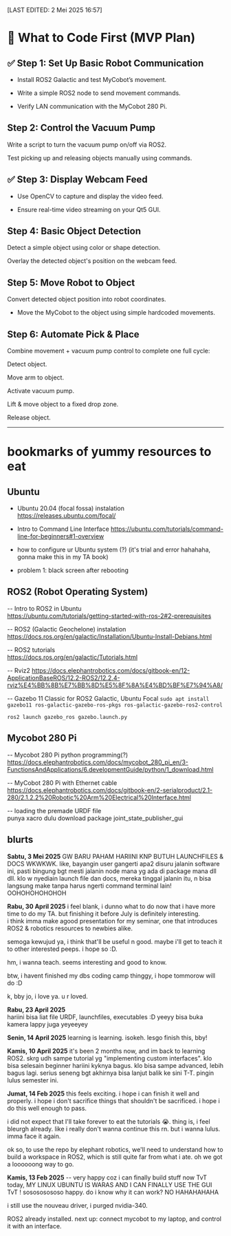 [LAST EDITED: 2 Mei 2025 16:57]
# 📌 What to Code First (MVP Plan)

## ✅ Step 1: Set Up Basic Robot Communication

- Install ROS2 Galactic and test MyCobot’s movement.

- Write a simple ROS2 node to send movement commands.

- Verify LAN communication with the MyCobot 280 Pi.
  

##  Step 2: Control the Vacuum Pump

Write a script to turn the vacuum pump on/off via ROS2.

Test picking up and releasing objects manually using commands.

## ✅ Step 3: Display Webcam Feed

- Use OpenCV to capture and display the video feed.
  
- Ensure real-time video streaming on your Qt5 GUI.
  

##  Step 4: Basic Object Detection

Detect a simple object using color or shape detection.

Overlay the detected object's position on the webcam feed.

##  Step 5: Move Robot to Object

Convert detected object position into robot coordinates.

- Move the MyCobot to the object using simple hardcoded movements.
  

##  Step 6: Automate Pick & Place

Combine movement + vacuum pump control to complete one full cycle:

Detect object.

Move arm to object.

Activate vacuum pump.

Lift & move object to a fixed drop zone.

Release object.

---


# bookmarks of yummy resources to eat 

## Ubuntu 
* Ubuntu 20.04 (focal fossa) instalation
https://releases.ubuntu.com/focal/ 

* Intro to Command Line Interface
https://ubuntu.com/tutorials/command-line-for-beginners#1-overview

* how to configure ur Ubuntu system (?) (it's trial and error hahahaha, gonna make this in my TA book)
- problem 1: black screen after rebooting

## ROS2 (Robot Operating System)
-- Intro to ROS2 in Ubuntu  
https://ubuntu.com/tutorials/getting-started-with-ros-2#2-prerequisites

-- ROS2 (Galactic Geochelone) instalation  
https://docs.ros.org/en/galactic/Installation/Ubuntu-Install-Debians.html

-- ROS2 tutorials  
https://docs.ros.org/en/galactic/Tutorials.html

-- Rviz2
https://docs.elephantrobotics.com/docs/gitbook-en/12-ApplicationBaseROS/12.2-ROS2/12.2.4-rviz%E4%BB%8B%E7%BB%8D%E5%8F%8A%E4%BD%BF%E7%94%A8/

-- Gazebo 11 Classic for ROS2 Galactic, Ubuntu Focal
`sudo apt install gazebo11 ros-galactic-gazebo-ros-pkgs ros-galactic-gazebo-ros2-control`

`ros2 launch gazebo_ros gazebo.launch.py`

## Mycobot 280 Pi
-- Mycobot 280 Pi python programming(?)
https://docs.elephantrobotics.com/docs/mycobot_280_pi_en/3-FunctionsAndApplications/6.developmentGuide/python/1_download.html

-- MyCobot 280 Pi with Ethernet cable
https://docs.elephantrobotics.com/docs/gitbook-en/2-serialproduct/2.1-280/2.1.2.2%20Robotic%20Arm%20Electrical%20Interface.html

-- loading the premade URDF file  
punya xacro dulu
download package joint_state_publisher_gui

blurts
-
**Sabtu, 3 Mei 2025**
GW BARU PAHAM HARIINI KNP BUTUH LAUNCHFILES & DOCS WKWKWK. like, bayangin user gangerti apa2 disuru jalanin software ini, pasti bingung bgt mesti jalanin node mana yg ada di package mana dll dll. klo w nyediain launch file dan docs, mereka tinggal jalanin itu, n bisa langsung make tanpa harus ngerti command terminal lain! OOHOHOHOHOHOH

**Rabu, 30 April 2025**
i feel blank, i dunno what to do now that i have more time to do my TA. but finishing it before July is definitely interesting.  
i think imma make agood presentation for my seminar, one that introduces ROS2 & robotics resources to newbies alike.  

semoga kewujud ya, i think that'll be useful n good. maybe i'll get to teach it to other interested peeps. i hope so :D.

hm, i wanna teach. seems interesting and good to know.

btw, i havent finished my dbs coding camp thinggy, i hope tommorow will do :D

k, bby jo, i love ya. u r loved.

**Rabu, 23 April 2025**  
hariini bisa liat file URDF, launchfiles, executables :D yeeyy
bisa buka kamera lappy juga yeyeeyey


**Senin, 14 April 2025**
learning is learning. isokeh. lesgo finish this, bby!

**Kamis, 10 April 2025**
it's been 2 months now, and im back to learning ROS2. skrg udh sampe tutorial yg "implementing custom interfaces". klo bisa selesain beginner hariini kyknya bagus. klo bisa sampe advanced, lebih bagus lagi. serius seneng bgt akhirnya bisa lanjut balik ke sini T-T. pingin lulus semester ini.  

**Jumat, 14 Feb 2025**
this feels exciting. 
i hope i can finish it well and properly.
i hope i don't sacrifice things that shouldn't be sacrificed.
i hope i do this well enough to pass.

i did not expect that I'll take forever to eat the tutorials 😭. thing is, i feel bleurgh already. like i really don't wanna continue this rn. but i wanna lulus. imma face it again.

ok so, to use the repo by elephant robotics, 
we'll need to understand how to build a workspace in ROS2, which is still quite far from what i ate. oh we got a loooooong way to go.

**Kamis, 13 Feb 2025**
-- very happy coz i can finally build stuff now TvT
today, MY LINUX UBUNTU IS WARAS AND I CAN FINALLY USE THE GUI TvT ! sosososososo happy. 
do i know why it can work? NO HAHAHAHAHA

i still use the nouveau driver,
i purged nvidia-340.

ROS2 already installed. 
next up: connect mycobot to my laptop, and control it with an interface. 
